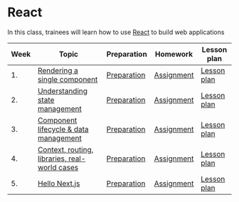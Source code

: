 # React

In this class, trainees will learn how to use [React](https://react.dev/) to build web applications

| Week | Topic                                          | Preparation                           | Homework                            | Lesson plan                           |
| ---- | ---------------------------------------------- | ------------------------------------- | ----------------------------------- | ------------------------------------- |
| 1.   | [Rendering a single component](./week1/README.md) | [Preparation](./week1/preparation.md) | [Assignment](./week1/assignment.md) | [Lesson plan](./week1/lesson-plan.md) |
| 2.   | [Understanding state management](./week2/README.md) | [Preparation](./week2/preparation.md) | [Assignment](./week2/assignment.md) | [Lesson plan](./week2/lesson-plan.md) |
| 3.   | [Component lifecycle & data management](./week3/README.md) | [Preparation](./week3/preparation.md) | [Assignment](./week3/assignment.md) | [Lesson plan](./week3/lesson-plan.md) |
| 4.   | [Context, routing, libraries, real-world cases](./week4/README.md) | [Preparation](./week4/preparation.md) | [Assignment](./week4/assignment.md) | [Lesson plan](./week4/lesson-plan.md) |
| 5.   | [Hello Next.js](./week5/README.md) | [Preparation](./week5/preparation.md) | [Assignment](./week5/assignment.md) | [Lesson plan](./week5/lesson-plan.md) |
